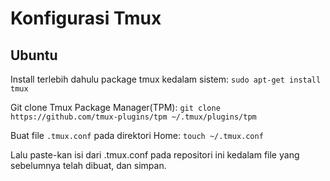# Konfigurasi Tmux

## Ubuntu

Install terlebih dahulu package tmux kedalam sistem:
`sudo apt-get install tmux`

Git clone Tmux Package Manager(TPM):
`git clone https://github.com/tmux-plugins/tpm ~/.tmux/plugins/tpm`

Buat file `.tmux.conf` pada direktori Home:
`touch ~/.tmux.conf`

Lalu paste-kan isi dari .tmux.conf pada repositori ini kedalam file yang sebelumnya telah dibuat, dan simpan.
